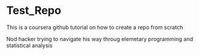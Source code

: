 Test_Repo
=========

This is a coursera github tutorial on how to create a repo from scratch

Nod hacker trying to navigate his way throug elemetary programming and statistical analysis
